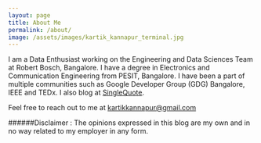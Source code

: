 ```yaml
---
layout: page
title: About Me
permalink: /about/
image: /assets/images/kartik_kannapur_terminal.jpg
---
```


I am a Data Enthusiast working on the Engineering and Data Sciences Team at Robert Bosch, Bangalore. I have a degree in Electronics and Communication Engineering from PESIT, Bangalore. I have been a part of multiple communities such as Google Developer Group (GDG) Bangalore, IEEE and TEDx. I also blog at [SingleQuote](https://singlequote.wordpress.com/).

Feel free to reach out to me at [kartikkannapur@gmail.com](mailto:kartikkannapur@gmail.com)


######Disclaimer : The opinions expressed in this blog are my own and in no way related to my employer in any form.

